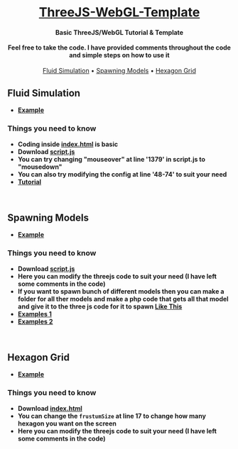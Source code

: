 <h1 align="center">
	<a href="https://github.com/MrShameer/ThreeJS-WebGL-Template">ThreeJS-WebGL-Template</a>
	<br>
</h1>

<h4 align="center">Basic ThreeJS/WebGL Tutorial & Template<br><br>Feel free to take the code. I have provided comments throughout the code and simple steps on how to use it</h4>

<p align="center">
	<a href="#fluid-simulation">Fluid Simulation</a>
	•
	<a href="#spawning-models">Spawning Models</a>
	•
	<a href="#hexagon-grid">Hexagon Grid</a>
</p>


## Fluid Simulation
- **[Example](https://mrshameer.github.io/ThreeJS-WebGL-Template/FluidSimulation/)**


### Things you need to know
- **Coding inside [index.html](https://github.com/MrShameer/ThreeJS-WebGL-Template/blob/main/FluidSimulation/index.html) is basic**
- **Download [script.js](https://github.com/MrShameer/ThreeJS-WebGL-Template/blob/main/FluidSimulation/script.js)**
- **You can try changing "mouseover" at line '1379' in script.js to "mousedown"**
- **You can also try modifying the config at line '48-74' to suit your need**
- **[Tutorial](https://mrshameer.github.io/ThreeJS-WebGL-Template/FluidSimulation/tutorial.html)**

<br>

## Spawning Models
- **[Example](https://mrshameer.github.io/ThreeJS-WebGL-Template/SpawningModels/)**

### Things you need to know
- **Download [script.js](https://github.com/MrShameer/ThreeJS-WebGL-Template/blob/main/SpawningModels/script.js)**
- **Here you can modify the threejs code to suit your need (I have left some comments in the code)**
- **If you want to spawn bunch of different models then you can make a folder for all ther models and make a php code that gets all that model and give it to the three js code for it to spawn [Like This](http://lrgs.ftsm.ukm.my/users/a173586/mypt4/login.php)**
- **[Examples 1](https://mrshameer.github.io/Ecommerse/)**
- **[Examples 2](http://lrgs.ftsm.ukm.my/users/a173586/mypt4/login.php)**

<br>

## Hexagon Grid
- **[Example](https://mrshameer.github.io/ThreeJS-WebGL-Template/HexagonGrid/)**

### Things you need to know
- **Download [index.html](https://github.com/MrShameer/ThreeJS-WebGL-Template/blob/main/HexagonGrid/index.html)**
- **You can change the `frustumSize` at line 17 to change how many hexagon you want on the screen**
- **Here you can modify the threejs code to suit your need (I have left some comments in the code)**
